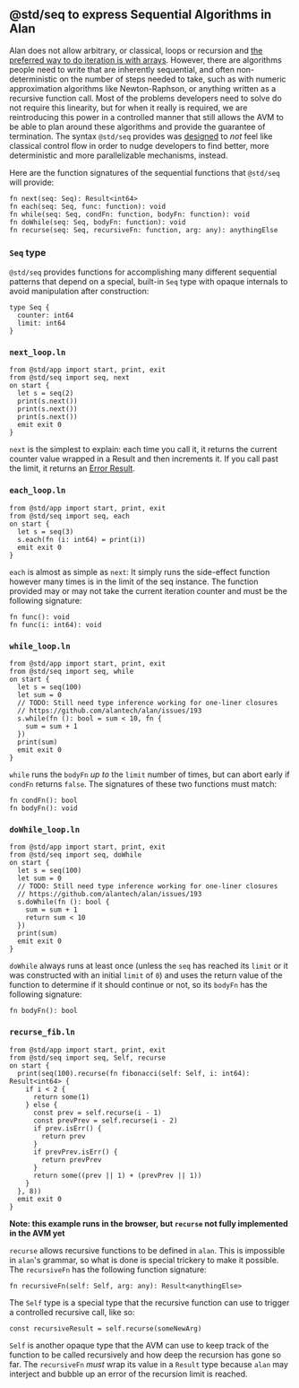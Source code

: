 ## @std/seq to express Sequential Algorithms in Alan

Alan does not allow arbitrary, or classical, loops or recursion and [the preferred way to do iteration is with arrays](./advanced_examples.md#loopln). However, there are algorithms people need to write that are inherently sequential, and often non-deterministic on the number of steps needed to take, such as with numeric approximation algorithms like Newton-Raphson, or anything written as a recursive function call. Most of the problems developers need to solve do not require this linearity, but for when it really is required, we are reintroducing this power in a controlled manner that still allows the AVM to be able to plan around these algorithms and provide the guarantee of termination. The syntax `@std/seq` provides was [designed](https://github.com/alantech/alan/blob/main/rfcs/007%20-%20Sequential%20Algorithms%20RFC.md) to *not* feel like classical control flow in order to nudge developers to find better, more deterministic and more parallelizable mechanisms, instead.

Here are the function signatures of the sequential functions that `@std/seq` will provide:

```ln
fn next(seq: Seq): Result<int64>
fn each(seq: Seq, func: function): void
fn while(seq: Seq, condFn: function, bodyFn: function): void
fn doWhile(seq: Seq, bodyFn: function): void
fn recurse(seq: Seq, recursiveFn: function, arg: any): anythingElse
```

### `Seq` type

`@std/seq` provides functions for accomplishing many different sequential patterns that depend on a special, built-in `Seq` type with opaque internals to avoid manipulation after construction:

```alan
type Seq {
  counter: int64
  limit: int64
}
```

### `next_loop.ln`

```rust,editable
from @std/app import start, print, exit
from @std/seq import seq, next
on start {
  let s = seq(2)
  print(s.next())
  print(s.next())
  print(s.next())
  emit exit 0
}
```

`next` is the simplest to explain: each time you call it, it returns the current counter value wrapped in a Result and then increments it. If you call past the limit, it returns an [Error Result](./error_handling.md).

### `each_loop.ln`

```rust,editable
from @std/app import start, print, exit
from @std/seq import seq, each
on start {
  let s = seq(3)
  s.each(fn (i: int64) = print(i))
  emit exit 0
}
```

`each` is almost as simple as `next`: It simply runs the side-effect function however many times is in the limit of the seq instance. The function provided may or may not take the current iteration counter and must be the following signature:

```alan
fn func(): void
fn func(i: int64): void
```

### `while_loop.ln`

```rust,editable
from @std/app import start, print, exit
from @std/seq import seq, while
on start {
  let s = seq(100)
  let sum = 0
  // TODO: Still need type inference working for one-liner closures
  // https://github.com/alantech/alan/issues/193
  s.while(fn (): bool = sum < 10, fn {
    sum = sum + 1
  })
  print(sum)
  emit exit 0
}
```

`while` runs the `bodyFn` *up to* the `limit` number of times, but can abort early if `condFn` returns `false`. The signatures of these two functions must match:

```alan
fn condFn(): bool
fn bodyFn(): void
```

### `doWhile_loop.ln`

```rust,editable
from @std/app import start, print, exit
from @std/seq import seq, doWhile
on start {
  let s = seq(100)
  let sum = 0
  // TODO: Still need type inference working for one-liner closures
  // https://github.com/alantech/alan/issues/193
  s.doWhile(fn (): bool {
    sum = sum + 1
    return sum < 10
  })
  print(sum)
  emit exit 0
}
```

`doWhile` always runs at least once (unless the `seq` has reached its `limit` or it was constructed with an initial `limit` of `0`) and uses the return value of the function to determine if it should continue or not, so its `bodyFn` has the following signature:

```alan
fn bodyFn(): bool
```

### `recurse_fib.ln`

```rust,editable
from @std/app import start, print, exit
from @std/seq import seq, Self, recurse
on start {
  print(seq(100).recurse(fn fibonacci(self: Self, i: int64): Result<int64> {
    if i < 2 {
      return some(1)
    } else {
      const prev = self.recurse(i - 1)
      const prevPrev = self.recurse(i - 2)
      if prev.isErr() {
        return prev
      }
      if prevPrev.isErr() {
        return prevPrev
      }
      return some((prev || 1) + (prevPrev || 1))
    }
  }, 8))
  emit exit 0
}
```

**Note: this example runs in the browser, but `recurse` not fully implemented in the AVM yet**

`recurse` allows recursive functions to be defined in `alan`. This is impossible in `alan`'s grammar, so what is done is special trickery to make it possible. The `recursiveFn` has the following function signature:

```alan
fn recursiveFn(self: Self, arg: any): Result<anythingElse>
```

The `Self` type is a special type that the recursive function can use to trigger a controlled recursive call, like so:

```alan
const recursiveResult = self.recurse(someNewArg)
```

`Self` is another opaque type that the AVM can use to keep track of the function to be called recursively and how deep the recursion has gone so far. The `recursiveFn` *must* wrap its value in a `Result` type because `alan` may interject and bubble up an error of the recursion limit is reached.
